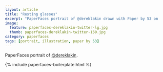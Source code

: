 ```yaml
---
layout: article
title: "Resting glasses"
excerpt: "PaperFaces portrait of @dereklakin drawn with Paper by 53 on an iPad."
image: 
  feature: paperfaces-dereklakin-twitter-lg.jpg
  thumb: paperfaces-dereklakin-twitter-150.jpg
category: paperfaces
tags: [portrait, illustration, paper by 53]
---
```


PaperFaces portrait of [@dereklakin](http://twitter.com/dereklakin).

{% include paperfaces-boilerplate.html %}